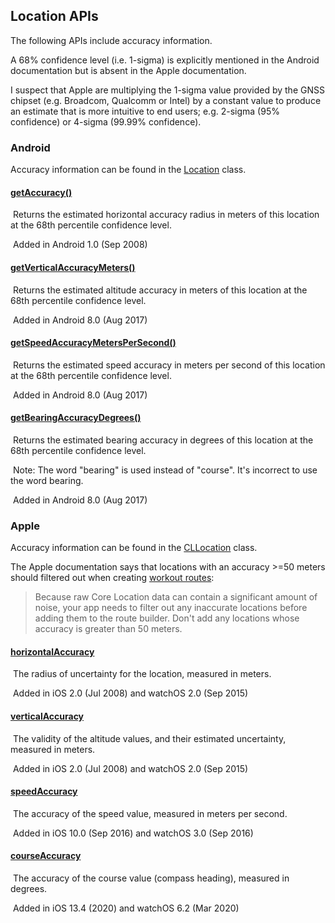 ## Location APIs

The following APIs include accuracy information.

A 68% confidence level (i.e. 1-sigma) is explicitly mentioned in the Android documentation but is absent in the Apple documentation.

I suspect that Apple are multiplying the 1-sigma value provided by the GNSS chipset (e.g. Broadcom, Qualcomm or Intel) by a constant value to produce an estimate that is more intuitive to end users; e.g. 2-sigma (95% confidence) or 4-sigma (99.99% confidence).



### Android

Accuracy information can be found in the [Location](https://developer.android.com/reference/android/location/Location) class.

#### [getAccuracy()](https://developer.android.com/reference/android/location/Location#getAccuracy())

​	Returns the estimated horizontal accuracy radius in meters of this location at the 68th percentile confidence level.

​	Added in Android 1.0 (Sep 2008)

#### [getVerticalAccuracyMeters()](https://developer.android.com/reference/android/location/Location#getVerticalAccuracyMeters())

​	Returns the estimated altitude accuracy in meters of this location at the 68th percentile confidence level.

​	Added in Android 8.0 (Aug 2017)

#### [getSpeedAccuracyMetersPerSecond()](https://developer.android.com/reference/android/location/Location#getSpeedAccuracyMetersPerSecond())

​	Returns the estimated speed accuracy in meters per second of this location at the 68th percentile confidence level.

​	Added in Android 8.0 (Aug 2017)

#### [getBearingAccuracyDegrees()](https://developer.android.com/reference/android/location/Location#getBearingAccuracyDegrees())

​	Returns the estimated bearing accuracy in degrees of this location at the 68th percentile confidence level.

​	Note: The word "bearing" is used instead of "course". It's incorrect to use the word bearing.

​	Added in Android 8.0 (Aug 2017)



### Apple

Accuracy information can be found in the [CLLocation](https://developer.apple.com/documentation/corelocation/cllocation) class.

The Apple documentation says that locations with an accuracy >=50 meters should filtered out when creating [workout routes](https://developer.apple.com/documentation/healthkit/workouts_and_activity_rings/creating_a_workout_route#2955567):

> Because raw Core Location data can contain a significant amount of noise, your app needs to filter out any inaccurate locations before adding them to the route builder. Don't add any locations whose accuracy is greater than 50 meters.



#### [horizontalAccuracy](https://developer.apple.com/documentation/corelocation/cllocation/1423599-horizontalaccuracy)

​	The radius of uncertainty for the location, measured in meters.

​	Added in iOS 2.0 (Jul 2008) and watchOS 2.0 (Sep 2015)

#### [verticalAccuracy](https://developer.apple.com/documentation/corelocation/cllocation/1423550-verticalaccuracy)

​	The validity of the altitude values, and their estimated uncertainty, measured in meters.

​	Added in iOS 2.0 (Jul 2008) and watchOS 2.0 (Sep 2015)

#### [speedAccuracy](https://developer.apple.com/documentation/corelocation/cllocation/3524340-speedaccuracy)

​	The accuracy of the speed value, measured in meters per second.

​	Added in iOS 10.0 (Sep 2016) and watchOS 3.0 (Sep 2016)

#### [courseAccuracy](https://developer.apple.com/documentation/corelocation/cllocation/3524338-courseaccuracy)

​	The accuracy of the course value (compass heading), measured in degrees.

​	Added in iOS 13.4 (2020) and watchOS 6.2 (Mar 2020)

